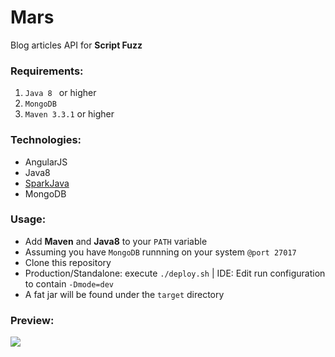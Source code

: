 # Mars
Blog articles API for **Script Fuzz**

### Requirements:
1. ```Java 8 ``` or higher
2. ```MongoDB```
3. ```Maven 3.3.1``` or higher

### Technologies:
* AngularJS
* Java8
* [SparkJava](http://sparkjava.com/)
* MongoDB

### Usage:
* Add **Maven** and **Java8** to your ```PATH``` variable
* Assuming you have ```MongoDB``` runnning on your system ```@port 27017```
* Clone this repository
* Production/Standalone: execute ```./deploy.sh``` | IDE: Edit run configuration to contain ```-Dmode=dev``` 
* A fat jar will be found under the ```target``` directory

### Preview:
![](http://i1370.photobucket.com/albums/ag268/josediaz301/mars_zpsaurru6cf.png)

